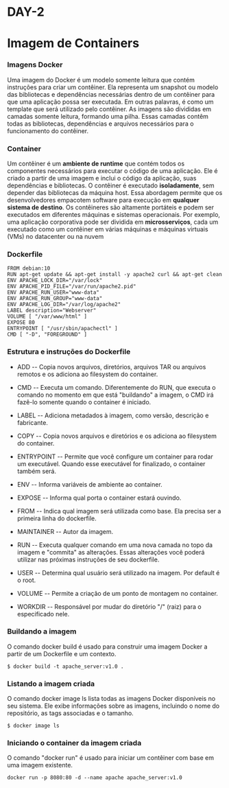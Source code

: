 # DAY-2

# Imagem de Containers

### Imagens Docker

Uma imagem do Docker é um modelo somente leitura que contém instruções para criar um contêiner.
Ela representa um snapshot ou modelo das bibliotecas e dependências necessárias dentro de um contêiner para que uma aplicação possa ser executada.
Em outras palavras, é como um template que será utilizado pelo contêiner.
As imagens são divididas em camadas somente leitura, formando uma pilha.
Essas camadas contêm todas as bibliotecas, dependências e arquivos necessários para o funcionamento do contêiner.

### Container

Um contêiner é um **ambiente de runtime** que contém todos os componentes necessários para executar o código de uma aplicação.
Ele é criado a partir de uma imagem e inclui o código da aplicação, suas dependências e bibliotecas.
O contêiner é executado **isoladamente**, sem depender das bibliotecas da máquina host.
Essa abordagem permite que os desenvolvedores empacotem software para execução em **qualquer sistema de destino**.
Os contêineres são altamente portáteis e podem ser executados em diferentes máquinas e sistemas operacionais.
Por exemplo, uma aplicação corporativa pode ser dividida em **microsserviços**, cada um executado como um contêiner em várias máquinas e máquinas virtuais (VMs) no datacenter ou na nuvem  

### Dockerfile<a name="ancoradockerfile"></a>
```
FROM debian:10
RUN apt-get update && apt-get install -y apache2 curl && apt-get clean
ENV APACHE_LOCK_DIR="/var/lock"
ENV APACHE_PID_FILE="/var/run/apache2.pid"
ENV APACHE_RUN_USER="www-data"
ENV APACHE_RUN_GROUP="www-data"
ENV APACHE_LOG_DIR="/var/log/apache2"
LABEL description="Webserver"
VOLUME [ "/var/www/html" ]
EXPOSE 80
ENTRYPOINT [ "/usr/sbin/apachectl" ]
CMD [ "-D", "FOREGROUND" ]
```

### Estrutura e instruções do Dockerfile<a name="estrutura-dockerfile"></a>


- ADD -- Copia novos arquivos, diretórios, arquivos TAR ou arquivos remotos e os adiciona ao filesystem do container.

- CMD -- Executa um comando. Diferentemente do RUN, que executa o comando no momento em que está "buildando" a imagem, o CMD irá fazê-lo somente quando o container é iniciado.

- LABEL -- Adiciona metadados à imagem, como versão, descrição e fabricante.

- COPY -- Copia novos arquivos e diretórios e os adiciona ao filesystem do container.

- ENTRYPOINT -- Permite que você configure um container para rodar um executável. Quando esse executável for finalizado, o container também será.

- ENV -- Informa variáveis de ambiente ao container.

- EXPOSE -- Informa qual porta o container estará ouvindo.

- FROM -- Indica qual imagem será utilizada como base. Ela precisa ser a primeira linha do dockerfile.

- MAINTAINER -- Autor da imagem.

- RUN -- Executa qualquer comando em uma nova camada no topo da imagem e "commita" as alterações. Essas alterações você poderá utilizar nas próximas instruções de seu dockerfile.

- USER -- Determina qual usuário será utilizado na imagem. Por default é o root.

- VOLUME -- Permite a criação de um ponto de montagem no container.

- WORKDIR -- Responsável por mudar do diretório "/" (raiz) para o especificado nele.

### Buildando a imagem

O comando docker build é usado para construir uma imagem Docker a partir de um Dockerfile e um contexto.

```
$ docker build -t apache_server:v1.0 .
```

### Listando a imagem criada
O comando docker image ls lista todas as imagens Docker disponíveis no seu sistema. Ele exibe informações sobre as imagens, incluindo o nome do repositório, as tags associadas e o tamanho. 

```
$ docker image ls
```

### Iniciando o container da imagem criada

O comando "docker run" é usado para iniciar um contêiner com base em uma imagem existente.

```
docker run -p 8080:80 -d --name apache apache_server:v1.0
```

